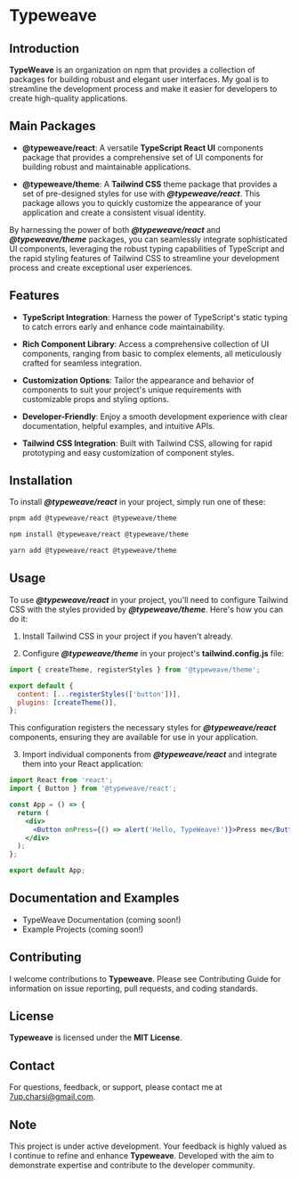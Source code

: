 # Typeweave

## Introduction

**TypeWeave** is an organization on npm that provides a collection of packages for building robust and elegant user interfaces. My goal is to streamline the development process and make it easier for developers to create high-quality applications.

## Main Packages

- **@typeweave/react**: A versatile **TypeScript React UI** components package that provides a comprehensive set of UI components for building robust and maintainable applications.

- **@typeweave/theme**: A **Tailwind CSS** theme package that provides a set of pre-designed styles for use with **_@typeweave/react_**. This package allows you to quickly customize the appearance of your application and create a consistent visual identity.

By harnessing the power of both **_@typeweave/react_** and **_@typeweave/theme_** packages, you can seamlessly integrate sophisticated UI components, leveraging the robust typing capabilities of TypeScript and the rapid styling features of Tailwind CSS to streamline your development process and create exceptional user experiences.

## Features

- **TypeScript Integration**: Harness the power of TypeScript's static typing to catch errors early and enhance code maintainability.

- **Rich Component Library**: Access a comprehensive collection of UI components, ranging from basic to complex elements, all meticulously crafted for seamless integration.

- **Customization Options**: Tailor the appearance and behavior of components to suit your project's unique requirements with customizable props and styling options.

- **Developer-Friendly**: Enjoy a smooth development experience with clear documentation, helpful examples, and intuitive APIs.

- **Tailwind CSS Integration**: Built with Tailwind CSS, allowing for rapid prototyping and easy customization of component styles.

## Installation

To install **_@typeweave/react_** in your project, simply run one of these:

```bash
pnpm add @typeweave/react @typeweave/theme
```

```bash
npm install @typeweave/react @typeweave/theme
```

```bash
yarn add @typeweave/react @typeweave/theme
```

## Usage

To use **_@typeweave/react_** in your project, you'll need to configure Tailwind CSS with the styles provided by **_@typeweave/theme_**. Here's how you can do it:

1. Install Tailwind CSS in your project if you haven't already.

2. Configure **_@typeweave/theme_** in your project's **tailwind.config.js** file:

```js
import { createTheme, registerStyles } from '@typeweave/theme';

export default {
  content: [...registerStyles(['button'])],
  plugins: [createTheme()],
};
```

This configuration registers the necessary styles for **_@typeweave/react_** components, ensuring they are available for use in your application.

3. Import individual components from **_@typeweave/react_** and integrate them into your React application:

```jsx
import React from 'react';
import { Button } from '@typeweave/react';

const App = () => {
  return (
    <div>
      <Button onPress={() => alert('Hello, TypeWeave!')}>Press me</Button>
    </div>
  );
};

export default App;
```

## Documentation and Examples

- TypeWeave Documentation (coming soon!)
- Example Projects (coming soon!)

## Contributing

I welcome contributions to **Typeweave**. Please see Contributing Guide for information on issue reporting, pull requests, and coding standards.

## License

**Typeweave** is licensed under the **MIT License**.

## Contact

For questions, feedback, or support, please contact me at 7up.charsi@gmail.com.

## Note

This project is under active development. Your feedback is highly valued as I continue to refine and enhance **Typeweave**. Developed with the aim to demonstrate expertise and contribute to the developer community.

